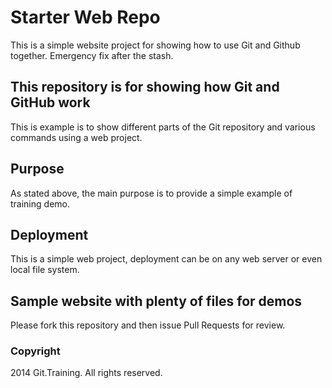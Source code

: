 # Starter Web Repo

This is a simple website project for showing how to use Git and Github together. Emergency fix after the stash.

## This repository is for showing how Git and GitHub work


This is example is to show different parts of the Git repository and various commands using a web project.

## Purpose

As stated above, the main purpose is to provide a simple example of training demo.

## Deployment

This is a simple web project, deployment can be on any web server or even local file system.

## Sample website with plenty of files for demos

Please fork this repository and then issue Pull Requests for review.

### Copyright

2014 Git.Training. All rights reserved.

